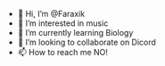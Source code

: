 - 👋 Hi, I’m @Faraxik
- 👀 I’m interested in music
- 🌱 I’m currently learning Biology 
- 💞️ I’m looking to collaborate on Dicord
- 📫 How to reach me NO!

<!---
Faraxik/Faraxik is a ✨ special ✨ repository because its `README.md` (this file) appears on your GitHub profile.
You can click the Preview link to take a look at your changes.
--->
